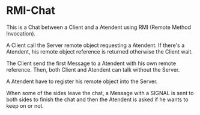 # RMI-Chat
This is a Chat between a Client and a Atendent using RMI (Remote Method Invocation).

A Client call the Server remote object requesting a Atendent.
If there's a Atendent, his remote object reference is returned
otherwise the Client wait.

The Client send the first Message to a Atendent with his own
remote reference. Then, both Client and Atendent can talk
without the Server.

A Atendent have to register his remote object into the Server.

When some of the sides leave the chat, a Message with a SIGNAL
is sent to both sides to finish the chat and then the Atendent
is asked if he wants to keep on or not.
